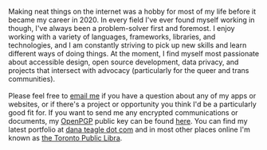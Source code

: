 Making neat things on the internet was a hobby for most of my life before it became my career in 2020. In every field I've ever found myself working in though, I've always been a problem-solver first and foremost. I enjoy working with a variety of languages, frameworks, libraries, and technologies, and I am constantly striving to pick up new skills and learn different ways of doing things. At the moment, I find myself most passionate about accessible design, open source development, data privacy, and projects that intersect with advocacy (particularly for the queer and trans communities).
<br/><br/>
Please feel free to [email me](mailto:dana.r.teagle@gmail.com) if you have a question about any of my apps or websites, or if there's a project or opportunity you think I'd be a particularly good fit for. If you want to send me any encrypted communications or documents, my [OpenPGP](https://www.openpgp.org/) public key can be found [here](https://danateagle.com/data/rusty-pgp.asc). You can find my latest portfolio at [dana teagle dot com](https://danateagle.com) and in most other places online I'm known as [the Toronto Public Libra](http://torontopubliclibra.com).
